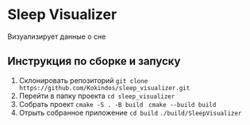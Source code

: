 # Sleep Visualizer
Визуализирует данные о сне

## Инcтрукция по сборке и запуску
1. Склонировать репозиторий
   ```git clone https://github.com/Kokindos/sleep_visualizer.git```
2. Перейти в папку проекта
   ```cd sleep_visualizer```
3. Собрать проект
```cmake -S . -B build ```
```cmake --build build```
4. Отрыть собранное приложение
```cd build```
```./build/SleepVisualizer```
